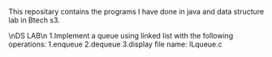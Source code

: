 This repositary contains the programs I have done in java and data structure lab in Btech s3.

\nDS LAB\n
1.Implement a queue using linked list with the following operations: 1.enqueue 2.dequeue 3.display
      file name: lLqueue.c
